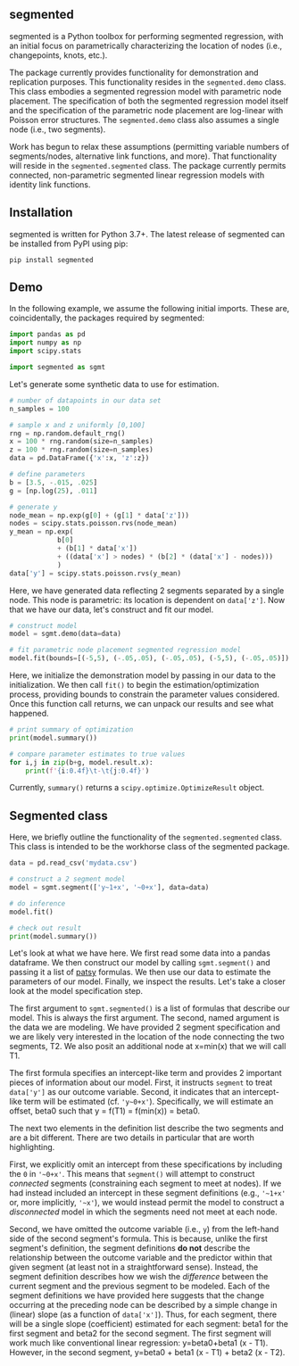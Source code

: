 ## segmented

segmented is a Python toolbox for performing segmented regression, with an initial focus on parametrically characterizing the location of nodes (i.e., changepoints, knots, etc.).

The package currently provides functionality for demonstration and replication purposes.  This functionality resides in the `segmented.demo` class.  This class embodies a segmented regression model with parametric node placement.  The  specification of both the segmented regression model itself and the specification of the parametric node placement are log-linear with Poisson error structures.  The `segmented.demo` class also assumes a single node (i.e., two segments).

Work has begun to relax these assumptions (permitting variable numbers of segments/nodes, alternative link functions, and more).  That functionality will reside in the `segmented.segmented` class.  The package currently permits connected, non-parametric segmented linear regression models with identity link functions.

## Installation

segmented is written for Python 3.7+.  The latest release of segmented can be installed from PyPI using pip:

```
pip install segmented
```


## Demo


In the following example, we assume the following initial imports.  These are, coincidentally, the packages required by segmented:

```python
import pandas as pd
import numpy as np
import scipy.stats

import segmented as sgmt
```

Let's generate some synthetic data to use for estimation.

```python
# number of datapoints in our data set
n_samples = 100

# sample x and z uniformly [0,100]
rng = np.random.default_rng()
x = 100 * rng.random(size=n_samples)
z = 100 * rng.random(size=n_samples)
data = pd.DataFrame({'x':x, 'z':z})

# define parameters
b = [3.5, -.015, .025]
g = [np.log(25), .011]

# generate y
node_mean = np.exp(g[0] + (g[1] * data['z']))
nodes = scipy.stats.poisson.rvs(node_mean)
y_mean = np.exp(
            b[0]
            + (b[1] * data['x'])
            + ((data['x'] > nodes) * (b[2] * (data['x'] - nodes)))
            )
data['y'] = scipy.stats.poisson.rvs(y_mean)
```

Here, we have generated data reflecting 2 segments separated by a single node.  This node is parametric: its location is dependent on `data['z']`.  Now that we have our data, let's construct and fit our model.

```python
# construct model
model = sgmt.demo(data=data)

# fit parametric node placement segmented regression model
model.fit(bounds=[(-5,5), (-.05,.05), (-.05,.05), (-5,5), (-.05,.05)])
```

Here, we initialize the demonstration model by passing in our data to the initialization.  We then call `fit()` to begin the estimation/optimization process, providing bounds to constrain the parameter values considered.  Once this function call returns, we can unpack our results and see what happened.

```python
# print summary of optimization
print(model.summary())

# compare parameter estimates to true values
for i,j in zip(b+g, model.result.x):
    print(f'{i:0.4f}\t-\t{j:0.4f}')
```

Currently, `summary()` returns a `scipy.optimize.OptimizeResult` object.


## Segmented class

Here, we briefly outline the functionality of the `segmented.segmented` class.  This class is intended to be the workhorse class of the segmented package.

```python
data = pd.read_csv('mydata.csv')

# construct a 2 segment model
model = sgmt.segment(['y~1+x', '~0+x'], data=data)

# do inference
model.fit()

# check out result
print(model.summary())

```

Let's look at what we have here.  We first read some data into a pandas dataframe.  We then construct our model by calling `sgmt.segment()` and passing it a list of [patsy](https://github.com/pydata/patsy) formulas.  We then use our data to estimate the parameters of our model.  Finally, we inspect the results.  Let's take a closer look at the model specification step.

The first argument to `sgmt.segmented()` is a list of formulas that describe our model.  This is always the first argument.  The second, named argument is the data we are modeling.  We have provided 2 segment specification and we are likely very interested in the location of the node connecting the two segments, T2.  We also posit an additional node at x=min(x) that we will call T1.

The first formula specifies an intercept-like term and provides 2 important pieces of information about our model.  First, it instructs `segment` to treat `data['y']` as our outcome variable.  Second, it indicates that an intercept-like term will be estimated (cf. `'y~0+x'`).  Specifically, we will estimate an offset, beta0 such that y = f(T1) = f(min(x)) = beta0.

The next two elements in the definition list describe the two segments and are a bit different.  There are two details in particular that are worth highlighting.

First, we explicitly omit an intercept from these specifications by including the `0` in `'~0+x'`.  This means that `segment()` will attempt to construct *connected* segments (constraining each segment to meet at nodes).  If we had instead included an intercept in these segment definitions (e.g., `'~1+x'` or, more implicitly, `'~x'`), we would instead permit the model to construct a *disconnected* model in which the segments need not meet at each node.

Second, we have omitted the outcome variable (i.e., `y`) from the left-hand side of the second segment's formula. This is because, unlike the first segment's definition, the segment definitions **do not** describe the relationship between the outcome variable and the predictor within that given segment (at least not in a straightforward sense).  Instead, the segment definition describes how we wish the *difference* between the current segment and the previous segment to be modeled.  Each of the segment definitions we have provided here suggests that the change occurring at the preceding node can be described by a simple change in (linear) slope (as a function of `data['x']`).  Thus, for each segment, there will be a single slope (coefficient) estimated for each segment: beta1 for the first segment and beta2 for the second segment.  The first segment will work much like conventional linear regression: y=beta0+beta1 (x - T1).  However, in the second segment, y=beta0 + beta1 (x - T1) + beta2 (x - T2).

